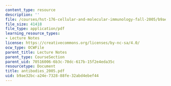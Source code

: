 ```yaml
---
content_type: resource
description: ''
file: /courses/hst-176-cellular-and-molecular-immunology-fall-2005/b9ae32bca24e732888fe32abd4ebef44_antibodies_2005.pdf
file_size: 41418
file_type: application/pdf
learning_resource_types:
- Lecture Notes
license: https://creativecommons.org/licenses/by-nc-sa/4.0/
ocw_type: OCWFile
parent_title: Lecture Notes
parent_type: CourseSection
parent_uid: 70516006-6b3c-70dc-617b-15f2e4eda35c
resourcetype: Document
title: antibodies_2005.pdf
uid: b9ae32bc-a24e-7328-88fe-32abd4ebef44
---
```


